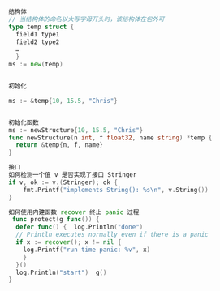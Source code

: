 <!-- golang 中好像不能判断 treeNode 是否为空。
if cur.Left == (&TreeNode{}) && cur.Right == (&TreeNode{}) {
return depth
}
貌似行不通 -->

```go
结构体
// 当结构体的命名以大写字母开头时，该结构体在包外可
type temp struct {
  field1 type1
  field2 type2
  …
  }
ms := new(temp)


初始化

ms := &temp{10, 15.5, "Chris"}


初始化函数
ms := newStructure{10, 15.5, "Chris"}
func newStructure(n int, f float32, name string) *temp {
  return &temp{n, f, name}
}
```

```go
接口
如何检测一个值 v 是否实现了接口 Stringer
if v, ok := v.(Stringer); ok {
    fmt.Printf("implements String(): %s\n", v.String())
}
```

```go
如何使用内建函数 recover 终止 panic 过程
 func protect(g func()) {
  defer func() {  log.Println("done")
  // Println executes normally even if there is a panic
  if x := recover(); x != nil {
    log.Printf("run time panic: %v", x)
    }
  }()
  log.Println("start")  g()
}

```
